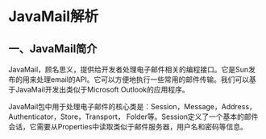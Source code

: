 # JavaMail解析

## 一、JavaMail简介

JavaMail，顾名思义，提供给开发者处理电子邮件相关的编程接口。它是Sun发布的用来处理email的API。它可以方便地执行一些常用的邮件传输。我们可以基于JavaMail开发出类似于Microsoft Outlook的应用程序。

JavaMail包中用于处理电子邮件的核心类是：Session，Message，Address，Authenticator，Store，Transport， Folder等。Session定义了一个基本的邮件会话，它需要从Properties中读取类似于邮件服务器，用户名和密码等信息。
